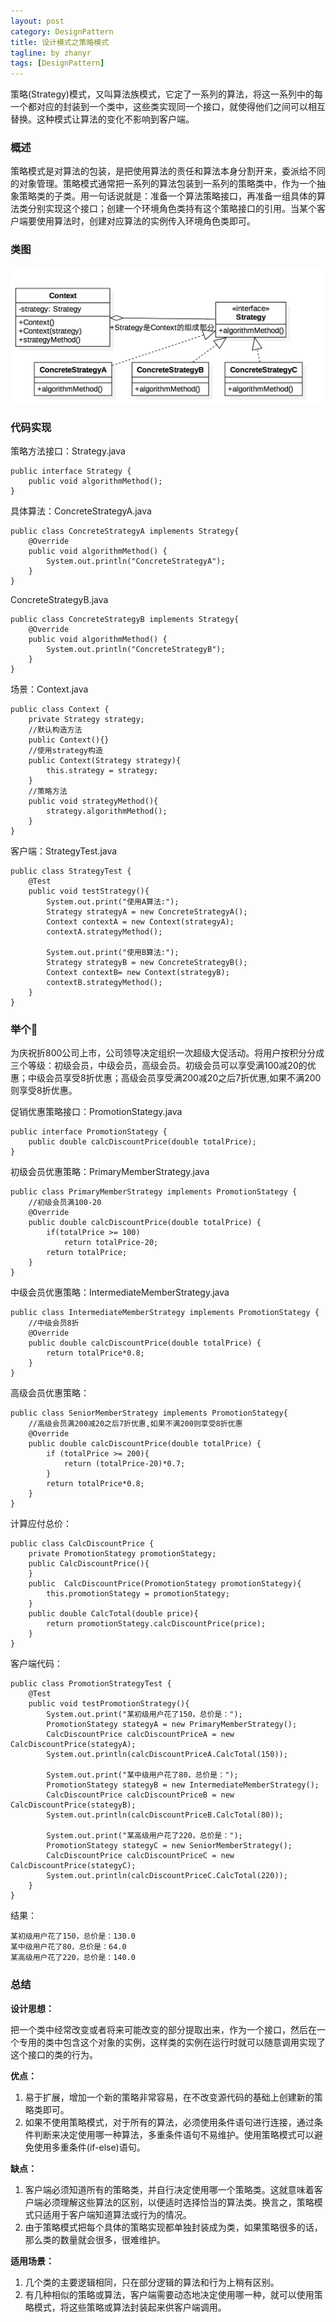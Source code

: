 ```yaml
---
layout: post
category: DesignPattern
title: 设计模式之策略模式
tagline: by zhanyr
tags: [DesignPattern]
---
```


策略(Strategy)模式，又叫算法族模式，它定了一系列的算法，将这一系列中的每一个都对应的封装到一个类中，这些类实现同一个接口，就使得他们之间可以相互替换。这种模式让算法的变化不影响到客户端。

<!--more-->

### 概述
	
策略模式是对算法的包装，是把使用算法的责任和算法本身分割开来，委派给不同的对象管理。策略模式通常把一系列的算法包装到一系列的策略类中，作为一个抽象策略类的子类。用一句话说就是：准备一个算法策略接口，再准备一组具体的算法类分别实现这个接口；创建一个环境角色类持有这个策略接口的引用。当某个客户端要使用算法时，创建对应算法的实例传入环境角色类即可。

### 类图

![策略模式类图](https://github.com/zhanyr/zhanyr.github.io/raw/master/_images/strategy.png)

### 代码实现

策略方法接口：Strategy.java

	public interface Strategy {
		public void algorithmMethod();
	}

具体算法：ConcreteStrategyA.java

	public class ConcreteStrategyA implements Strategy{
		@Override
		public void algorithmMethod() {
			System.out.println("ConcreteStrategyA");
		}
	}
	
ConcreteStrategyB.java
	
	public class ConcreteStrategyB implements Strategy{
		@Override
		public void algorithmMethod() {
			System.out.println("ConcreteStrategyB");
		}
	}

场景：Context.java

	public class Context {
		private Strategy strategy;
		//默认构造方法
		public Context(){}
		//使用strategy构造
		public Context(Strategy strategy){
			this.strategy = strategy;
		}
		//策略方法
		public void strategyMethod(){
			strategy.algorithmMethod();
		}
	}

客户端：StrategyTest.java

	public class StrategyTest {
		@Test
		public void testStrategy(){
			System.out.print("使用A算法:");
			Strategy strategyA = new ConcreteStrategyA();
			Context contextA = new Context(strategyA);
			contextA.strategyMethod();

			System.out.print("使用B算法:");
			Strategy strategyB = new ConcreteStrategyB();
			Context contextB= new Context(strategyB);
			contextB.strategyMethod();
		}
	}
	
### 举个🌰

为庆祝折800公司上市，公司领导决定组织一次超级大促活动。将用户按积分分成三个等级：初级会员，中级会员，高级会员。初级会员可以享受满100减20的优惠；中级会员享受8折优惠；高级会员享受满200减20之后7折优惠,如果不满200则享受8折优惠。

促销优惠策略接口：PromotionStategy.java

	public interface PromotionStategy {
		public double calcDiscountPrice(double totalPrice);
	}
	
初级会员优惠策略：PrimaryMemberStrategy.java

	public class PrimaryMemberStrategy implements PromotionStategy {
		//初级会员满100-20
		@Override
		public double calcDiscountPrice(double totalPrice) {
			if(totalPrice >= 100)
				return totalPrice-20;
			return totalPrice;
		}
	}

中级会员优惠策略：IntermediateMemberStrategy.java

	public class IntermediateMemberStrategy implements PromotionStategy {
		//中级会员8折
		@Override
		public double calcDiscountPrice(double totalPrice) {
			return totalPrice*0.8;
		}
	}
	
高级会员优惠策略：

	public class SeniorMemberStrategy implements PromotionStategy{
		//高级会员满200减20之后7折优惠,如果不满200则享受8折优惠
		@Override
		public double calcDiscountPrice(double totalPrice) {
			if (totalPrice >= 200){
				return (totalPrice-20)*0.7;
			}
			return totalPrice*0.8;
		}
	}
	
计算应付总价：

	public class CalcDiscountPrice {
		private PromotionStategy promotionStategy;
		public CalcDiscountPrice(){
		}
		public  CalcDiscountPrice(PromotionStategy promotionStategy){
			this.promotionStategy = promotionStategy;
		}
		public double CalcTotal(double price){
			return promotionStategy.calcDiscountPrice(price);
		}
	}
	
客户端代码：

	public class PromotionStrategyTest {
		@Test
		public void testPromotionStrategy(){
			System.out.print("某初级用户花了150，总价是：");
			PromotionStategy stategyA = new PrimaryMemberStrategy();
			CalcDiscountPrice calcDiscountPriceA = new CalcDiscountPrice(stategyA);
			System.out.println(calcDiscountPriceA.CalcTotal(150));

			System.out.print("某中级用户花了80，总价是：");
			PromotionStategy stategyB = new IntermediateMemberStrategy();
			CalcDiscountPrice calcDiscountPriceB = new CalcDiscountPrice(stategyB);
			System.out.println(calcDiscountPriceB.CalcTotal(80));

			System.out.print("某高级用户花了220，总价是：");
			PromotionStategy stategyC = new SeniorMemberStrategy();
			CalcDiscountPrice calcDiscountPriceC = new CalcDiscountPrice(stategyC);
			System.out.println(calcDiscountPriceC.CalcTotal(220));
		}
	}
	
结果：

	某初级用户花了150，总价是：130.0
	某中级用户花了80，总价是：64.0
	某高级用户花了220，总价是：140.0
	
### 总结

**设计思想：**

把一个类中经常改变或者将来可能改变的部分提取出来，作为一个接口，然后在一个专用的类中包含这个对象的实例，这样类的实例在运行时就可以随意调用实现了这个接口的类的行为。

**优点：**

1. 易于扩展，增加一个新的策略非常容易，在不改变源代码的基础上创建新的策略类即可。
2. 如果不使用策略模式，对于所有的算法，必须使用条件语句进行连接，通过条件判断来决定使用哪一种算法，多重条件语句不易维护。使用策略模式可以避免使用多重条件(if-else)语句。

**缺点：**

1. 客户端必须知道所有的策略类，并自行决定使用哪一个策略类。这就意味着客户端必须理解这些算法的区别，以便适时选择恰当的算法类。换言之，策略模式只适用于客户端知道算法或行为的情况。
2. 由于策略模式把每个具体的策略实现都单独封装成为类，如果策略很多的话，那么类的数量就会很多，很难维护。

**适用场景：**

1. 几个类的主要逻辑相同，只在部分逻辑的算法和行为上稍有区别。
2. 有几种相似的策略或算法，客户端需要动态地决定使用哪一种，就可以使用策略模式，将这些策略或算法封装起来供客户端调用。